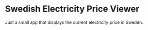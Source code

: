 # Swedish Electricity Price Viewer

Just a small app that displays the current electricity price in Sweden.
